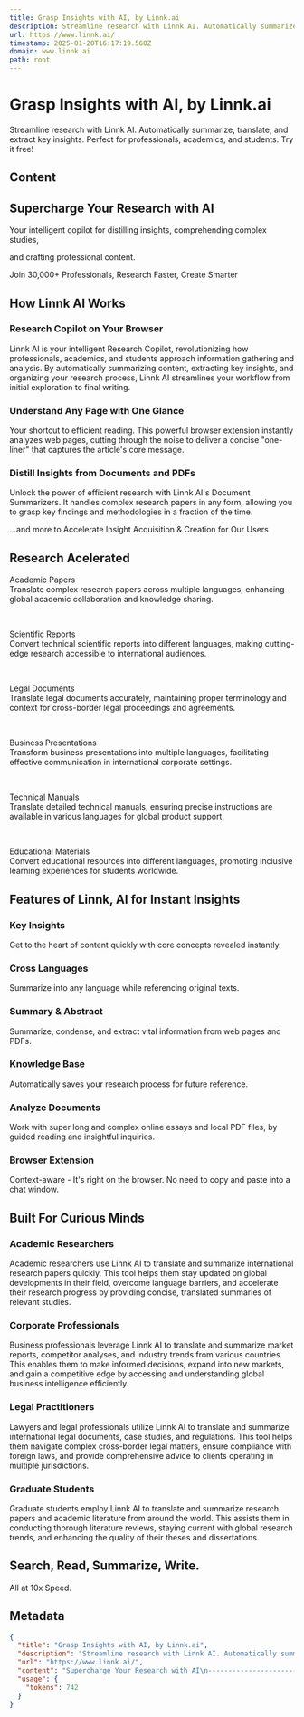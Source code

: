 ```yaml
---
title: Grasp Insights with AI, by Linnk.ai
description: Streamline research with Linnk AI. Automatically summarize, translate, and extract key insights. Perfect for professionals, academics, and students. Try it free!
url: https://www.linnk.ai/
timestamp: 2025-01-20T16:17:19.560Z
domain: www.linnk.ai
path: root
---
```


# Grasp Insights with AI, by Linnk.ai


Streamline research with Linnk AI. Automatically summarize, translate, and extract key insights. Perfect for professionals, academics, and students. Try it free!


## Content

Supercharge Your Research with AI
---------------------------------

Your intelligent copilot for distilling insights, comprehending complex studies,

and crafting professional content.

Join 30,000+ Professionals, Research Faster, Create Smarter

How Linnk AI Works
------------------

### Research Copilot on Your Browser

Linnk AI is your intelligent Research Copilot, revolutionizing how professionals, academics, and students approach information gathering and analysis. By automatically summarizing content, extracting key insights, and organizing your research process, Linnk AI streamlines your workflow from initial exploration to final writing.

### Understand Any Page with One Glance

Your shortcut to efficient reading. This powerful browser extension instantly analyzes web pages, cutting through the noise to deliver a concise "one-liner" that captures the article's core message.

### Distill Insights from Documents and PDFs

Unlock the power of efficient research with Linnk AI's Document Summarizers. It handles complex research papers in any form, allowing you to grasp key findings and methodologies in a fraction of the time.

...and more to Accelerate Insight Acquisition & Creation for Our Users

Research Acelerated
-------------------

Academic Papers  
Translate complex research papers across multiple languages, enhancing global academic collaboration and knowledge sharing.

​

Scientific Reports  
Convert technical scientific reports into different languages, making cutting-edge research accessible to international audiences.

​

Legal Documents  
Translate legal documents accurately, maintaining proper terminology and context for cross-border legal proceedings and agreements.

​

Business Presentations  
Transform business presentations into multiple languages, facilitating effective communication in international corporate settings.

​

Technical Manuals  
Translate detailed technical manuals, ensuring precise instructions are available in various languages for global product support.

​

Educational Materials  
Convert educational resources into different languages, promoting inclusive learning experiences for students worldwide.

Features of Linnk, AI for Instant Insights
------------------------------------------

### Key Insights

Get to the heart of content quickly with core concepts revealed instantly.

### Cross Languages

Summarize into any language while referencing original texts.

### Summary & Abstract

Summarize, condense, and extract vital information from web pages and PDFs.

### Knowledge Base

Automatically saves your research process for future reference.

### Analyze Documents

Work with super long and complex online essays and local PDF files, by guided reading and insightful inquiries.

### Browser Extension

Context-aware - It's right on the browser. No need to copy and paste into a chat window.

Built For Curious Minds
-----------------------

### Academic Researchers

Academic researchers use Linnk AI to translate and summarize international research papers quickly. This tool helps them stay updated on global developments in their field, overcome language barriers, and accelerate their research progress by providing concise, translated summaries of relevant studies.

### Corporate Professionals

Business professionals leverage Linnk AI to translate and summarize market reports, competitor analyses, and industry trends from various countries. This enables them to make informed decisions, expand into new markets, and gain a competitive edge by accessing and understanding global business intelligence efficiently.

### Legal Practitioners

Lawyers and legal professionals utilize Linnk AI to translate and summarize international legal documents, case studies, and regulations. This tool helps them navigate complex cross-border legal matters, ensure compliance with foreign laws, and provide comprehensive advice to clients operating in multiple jurisdictions.

### Graduate Students

Graduate students employ Linnk AI to translate and summarize research papers and academic literature from around the world. This assists them in conducting thorough literature reviews, staying current with global research trends, and enhancing the quality of their theses and dissertations.

Search, Read, Summarize, Write. 
--------------------------------

All at 10x Speed.

## Metadata

```json
{
  "title": "Grasp Insights with AI, by Linnk.ai",
  "description": "Streamline research with Linnk AI. Automatically summarize, translate, and extract key insights. Perfect for professionals, academics, and students. Try it free!",
  "url": "https://www.linnk.ai/",
  "content": "Supercharge Your Research with AI\n---------------------------------\n\nYour intelligent copilot for distilling insights, comprehending complex studies,\n\nand crafting professional content.\n\nJoin 30,000+ Professionals, Research Faster, Create Smarter\n\nHow Linnk AI Works\n------------------\n\n### Research Copilot on Your Browser\n\nLinnk AI is your intelligent Research Copilot, revolutionizing how professionals, academics, and students approach information gathering and analysis. By automatically summarizing content, extracting key insights, and organizing your research process, Linnk AI streamlines your workflow from initial exploration to final writing.\n\n### Understand Any Page with One Glance\n\nYour shortcut to efficient reading. This powerful browser extension instantly analyzes web pages, cutting through the noise to deliver a concise \"one-liner\" that captures the article's core message.\n\n### Distill Insights from Documents and PDFs\n\nUnlock the power of efficient research with Linnk AI's Document Summarizers. It handles complex research papers in any form, allowing you to grasp key findings and methodologies in a fraction of the time.\n\n...and more to Accelerate Insight Acquisition & Creation for Our Users\n\nResearch Acelerated\n-------------------\n\nAcademic Papers  \nTranslate complex research papers across multiple languages, enhancing global academic collaboration and knowledge sharing.\n\n​\n\nScientific Reports  \nConvert technical scientific reports into different languages, making cutting-edge research accessible to international audiences.\n\n​\n\nLegal Documents  \nTranslate legal documents accurately, maintaining proper terminology and context for cross-border legal proceedings and agreements.\n\n​\n\nBusiness Presentations  \nTransform business presentations into multiple languages, facilitating effective communication in international corporate settings.\n\n​\n\nTechnical Manuals  \nTranslate detailed technical manuals, ensuring precise instructions are available in various languages for global product support.\n\n​\n\nEducational Materials  \nConvert educational resources into different languages, promoting inclusive learning experiences for students worldwide.\n\nFeatures of Linnk, AI for Instant Insights\n------------------------------------------\n\n### Key Insights\n\nGet to the heart of content quickly with core concepts revealed instantly.\n\n### Cross Languages\n\nSummarize into any language while referencing original texts.\n\n### Summary & Abstract\n\nSummarize, condense, and extract vital information from web pages and PDFs.\n\n### Knowledge Base\n\nAutomatically saves your research process for future reference.\n\n### Analyze Documents\n\nWork with super long and complex online essays and local PDF files, by guided reading and insightful inquiries.\n\n### Browser Extension\n\nContext-aware - It's right on the browser. No need to copy and paste into a chat window.\n\nBuilt For Curious Minds\n-----------------------\n\n### Academic Researchers\n\nAcademic researchers use Linnk AI to translate and summarize international research papers quickly. This tool helps them stay updated on global developments in their field, overcome language barriers, and accelerate their research progress by providing concise, translated summaries of relevant studies.\n\n### Corporate Professionals\n\nBusiness professionals leverage Linnk AI to translate and summarize market reports, competitor analyses, and industry trends from various countries. This enables them to make informed decisions, expand into new markets, and gain a competitive edge by accessing and understanding global business intelligence efficiently.\n\n### Legal Practitioners\n\nLawyers and legal professionals utilize Linnk AI to translate and summarize international legal documents, case studies, and regulations. This tool helps them navigate complex cross-border legal matters, ensure compliance with foreign laws, and provide comprehensive advice to clients operating in multiple jurisdictions.\n\n### Graduate Students\n\nGraduate students employ Linnk AI to translate and summarize research papers and academic literature from around the world. This assists them in conducting thorough literature reviews, staying current with global research trends, and enhancing the quality of their theses and dissertations.\n\nSearch, Read, Summarize, Write. \n--------------------------------\n\nAll at 10x Speed.",
  "usage": {
    "tokens": 742
  }
}
```
